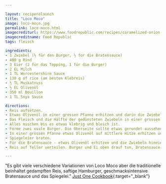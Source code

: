 ```yaml
---

layout: reciperelaunch
title: "Loco Moco"
image: loco-moco.jpg
permalink: loco-moco.html
imagecrediturl: https://www.foodrepublic.com/recipes/caramelized-onion-and-beef-loco-moco-recipe/
imagecreditname: Food Republic
tags: fleisch

ingredients:
- 1 Zwiebel (½ für den Burger, ½ for die Bratensauce)
- 400 g Rind
- 3 Eier (2 für das Topping, 1 für die Burger)
- 2 EL Milch
- 1 TL Worcestershire Sauce
- 130 g of rice (am besten Klebreis)
- ½ TL Muskatnuss
- ½ EL Olivenöl
- 350 ml Bouillon
- 1 TL Soya Sauce

directions:
- Reis aufsetzen.
- Etwas Olivenöl in einer grossen Pfanne erhitzen und darin die Zwiebel glasig dunsten.
- Das Fleisch und die Hälfte der gedünsteten Zwiebeln in einer grossen Schüssel mischen. Dazu ein Ei, die Milch, Worcestershire Sauce, Muskatnuss und etwas Salz und Pfeffer hinzugeben.
- Alles mischen bis es etwas klebrig und bleich ist. 
- Forme zwei ovale Burger. Die Oberseite sollte etwas gerundet aussehen. Dann die Burger für mindestens 30 Min. in den Kühlschrank tun. 
- In einer grossen Pfanne etwas Olivenöl auf mittlere Hitze erhitzen und die Burger darin platzieren. Mit dem Daumen in der Mitte eindrücken, damit sie nicht verwölben. Burger etwa 5 Min. braten. Nicht umdrehen bis die Unterseite braun ist. Pfanne abdecken und weitere 5 Min. braten bis die Burger gut durch sind. 
- Spiegeleier braten.
- Für die Bratensauce - etwas Olivenöl erhitzen und die Zwiebeln hinein mischen. Die Bouillon, Worcestershire Sauce und Soya Sauce hinzugeben. Alles köcheln lassen, bis die Sauce dickflüssig ist.
- Reis auf Teller verteilen. Burger und Ei oben drauf tun, Bratensauce hinzu geben und sofort servieren.

---
```


"Es gibt viele verschiedene Variationen von Loco Moco aber die traditionelle beinhaltet gedampften Reis, saftige Hamburger, geschmacksintensive Bratensauce und das Spiegelei." [Just One Cookbook](https://www.justonecookbook.com/loco-moco/){:target="_blank"}